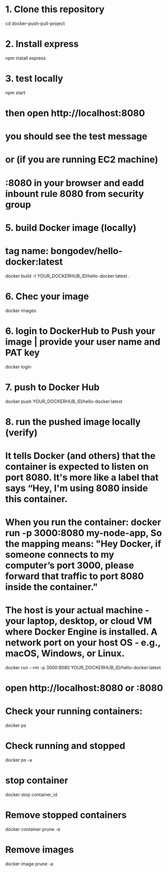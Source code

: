 # 1. Clone this repository
cd docker-push-pull-project

# 2. Install express
npm install express


# 3. test locally
npm start
# then open http://localhost:8080
# you should see the test message
# or (if you are running EC2 machine)
# <ec2-machine-ip>:8080 in your browser and eadd inbount rule 8080 from security group

# 5. build Docker image (locally)
# tag name: bongodev/hello-docker:latest
docker build -t YOUR_DOCKERHUB_ID/hello-docker:latest .

# 6. Chec your image
docker images

# 6. login to DockerHub to Push your image | provide your user name and PAT key
docker login


# 7. push to Docker Hub
docker push YOUR_DOCKERHUB_ID/hello-docker:latest


# 8. run the pushed image locally (verify)
# It tells Docker (and others) that the container is expected to listen on port 8080. It's more like a label that says “Hey, I'm using 8080 inside this container.
# When you run the container: docker run -p 3000:8080 my-node-app, So the mapping means: "Hey Docker, if someone connects to my computer’s port 3000, please forward that traffic to port 8080 inside the container."
# The host is your actual machine - your laptop, desktop, or cloud VM where Docker Engine is installed. A network port on your host OS - e.g., macOS, Windows, or Linux.

docker run --rm -p 3000:8080 YOUR_DOCKERHUB_ID/hello-docker:latest
# open http://localhost:8080 or <ec2-machine-ip>:8080

# Check your running containers:
docker ps

# Check running and stopped 
docker ps -a 

# stop container
docker stop container_id

# Remove stopped containers
docker container prune -a

# Remove images
docker image prune -a
